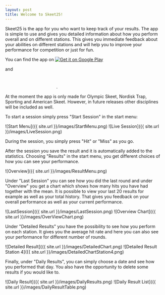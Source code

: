 ```yaml
---
layout: post
title: Welcome to Skeet25!
---
```


Skeet25 is the app for you who want to keep track of your results. The app is simple to use and gives you detailed information about how you perform overall and on different stations. This gives you immediate feedback about your abilities on 
different stations and will help you to improve your performance for competition or just for fun. 

You can find the app on 
<a href='https://play.google.com/store/apps/details?id=com.myapp.erikbylow.skeet25&utm_source=global_co&utm_medium=prtnr&utm_content=Mar2515&utm_campaign=PartBadge&pcampaignid=MKT-Other-global-all-co-prtnr-py-PartBadge-Mar2515-1&utm_source=global_co&utm_medium=prtnr&utm_content=Mar2515&utm_campaign=PartBadge&pcampaignid=MKT-Other-global-all-co-prtnr-py-PartBadge-Mar2515-1'><img alt='Get it on Google Play' src='https://play.google.com/intl/en_us/badges/images/generic/en_badge_web_generic.png'/></a>

and 

<a href="https://itunes.apple.com/us/app/skeet25/id1102231621?mt=8" style="display:inline-block;overflow:hidden;background:url(https://linkmaker.itunes.apple.com/images/badges/en-us/badge_appstore-lrg.svg) no-repeat;width:165px;height:40px;"></a>.

At the moment the app is only made for Olympic Skeet, Nordisk Trap, Sporting and American Skeet. However, in future releases other disciplines will be included as well.



To start a session simply press "Start Session" in the start menu: 

![Start Menu]({{ site.url }}/images/StartMenu.png)
![Live Session]({{ site.url }}/images/LiveSession.png)


During the session, you simply press "Hit" or "Miss" as you go.

After the session you save the result and it is automatically added to the statistics. Choosing "Results" in the start menu, you get different choices of how you can see your performance.


![Overview]({{ site.url }}/images/ResultMenu.png)

Under "Last Session" you can see how you did the last round and under "Overview" you get a chart which shows how many hits you have had together with the mean. It is possible to view your last 20 results for example as well as your total history. 
That gives you feedback on your overall performance as well as your current performance.

![LastSession]({{ site.url }}/images/LastSession.png)
![Overview Chart]({{ site.url }}/images/OverViewChart.png)

Under "Detailed Results" you have the possibility to see how you perform on each station. It gives you the average hit rate and here you can also see your performance for different number of rounds.

![Detailed Result]({{ site.url }}/images/DetailedChart.png)
![Detailed Result Station 4]({{ site.url }}/images/DetailedChartStation4.png)


Finally, under "Daily Results", you can simply choose a date and see how you performed that day. You also have the opportunity to delete some results if you would like to.


![Daily Result]({{ site.url }}/images/DailyResults.png)
![Daily Result List]({{ site.url }}/images/DailyResultTable.png)




